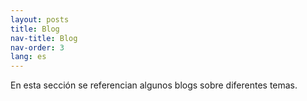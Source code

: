 ```yaml
---
layout: posts
title: Blog
nav-title: Blog
nav-order: 3
lang: es
---
```


En esta sección se referencian algunos blogs sobre diferentes temas.